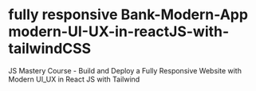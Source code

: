 # fully responsive Bank-Modern-App modern-UI-UX-in-reactJS-with-tailwindCSS
JS Mastery Course - Build and Deploy a Fully Responsive Website with Modern UI_UX in React JS with Tailwind
